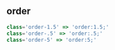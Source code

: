 ## order
```js
class='order-1.5' => 'order:1.5;'
class='order-.5' => 'order:.5;'
class='order-5' => 'order:5;'
```